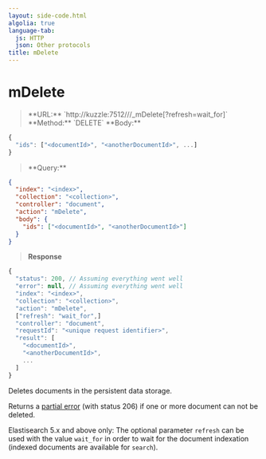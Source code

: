 ```yaml
---
layout: side-code.html
algolia: true
language-tab:
  js: HTTP
  json: Other protocols
title: mDelete
---
```


# mDelete


<blockquote class="js">
<p>
**URL:** `http://kuzzle:7512/<index>/<collection>/_mDelete[?refresh=wait_for]`  
**Method:** `DELETE`  
**Body:**
</p>
</blockquote>


```js
{
  "ids": ["<documentId>", "<anotherDocumentId>", ...]
}
```


<blockquote class="json">
<p>
**Query:**
</p>
</blockquote>


```json
{
  "index": "<index>",
  "collection": "<collection>",
  "controller": "document",
  "action": "mDelete",
  "body": {
    "ids": ["<documentId>", "<anotherDocumentId>"]
  }
}
```

>**Response**

```javascript
{
  "status": 200, // Assuming everything went well
  "error": null, // Assuming everything went well
  "index": "<index>",
  "collection": "<collection>",
  "action": "mDelete",
  ["refresh": "wait_for",]
  "controller": "document",
  "requestId": "<unique request identifier>",
  "result": [
    "<documentId>",
    "<anotherDocumentId>",
    ...
  ]
}
```

Deletes documents in the persistent data storage.

Returns a [partial error](#partialerror) (with status 206) if one or more document can not be deleted.

Elastisearch 5.x and above only: The optional parameter `refresh` can be used
with the value `wait_for` in order to wait for the document indexation (indexed documents are available for `search`).
